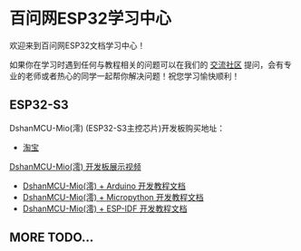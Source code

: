 # 百问网ESP32学习中心

欢迎来到百问网ESP32文档学习中心！

如果你在学习时遇到任何与教程相关的问题可以在我们的 [交流社区](https://forums.100ask.net/) 提问，会有专业的老师或者热心的同学一起帮你解决问题！祝您学习愉快顺利！

## ESP32-S3

DshanMCU-Mio(澪) (ESP32-S3主控芯片)开发板购买地址：
- [淘宝](https://item.taobao.com/item.htm?id=683875901407)


[DshanMCU-Mio(澪) 开发板展示视频](https://www.bilibili.com/video/BV1Va411g7aY)

- [DshanMCU-Mio(澪) + Arduino 开发教程文档](DShanMCU-Mio/Arduino/chapter1.md)
- [DshanMCU-Mio(澪) + Micropython 开发教程文档](DShanMCU-Mio/Micropython/chapter1.md)
- [DshanMCU-Mio(澪) + ESP-IDF 开发教程文档](DShanMCU-Mio/ESP-IDF/chapter1.md)

## MORE TODO...
